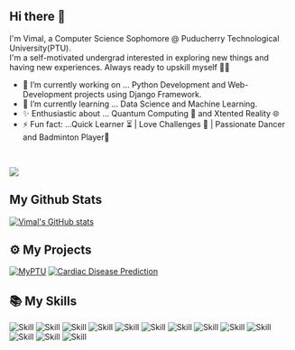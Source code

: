## Hi there 👋

I'm Vimal, a Computer Science Sophomore @ Puducherry Technological University(PTU).  
I'm a self-motivated undergrad interested in exploring new things and having new experiences. Always ready to upskill myself 🐱‍🏍

<!--
**vimal-11/vimal-11** is a ✨ _special_ ✨ repository because its `README.md` (this file) appears on your GitHub profile.

Here are some ideas to get you started:
-->

- 🔭 I’m currently working on ... Python Development and Web-Development projects using Django Framework.
- 🌱 I’m currently learning ... Data Science and Machine Learning. 
- ✨ Enthusiastic about ... Quantum Computing 🚀 and Xtented Reality 🌐
- ⚡ Fun fact: ...Quick Learner ⏳ | Love Challenges 🎁 | Passionate Dancer and Badminton Player🏸  
<br>  

![](https://visitor-badge.laobi.icu/badge?page_id=vimal-11.visitor-badge&style=flat-square&color=0088cc)<br>
  
## My Github Stats

[![Vimal's GitHub stats](https://github-readme-stats.vercel.app/api?username=vimal-11&count_private=true&show_icons=true&theme=radical)](https://github.com/anuraghazra/github-readme-stats)
<br>  

## ⚙ My Projects

[![MyPTU](https://github-readme-stats.vercel.app/api/pin/?username=vimal-11&repo=django-myptu-webapp&show_icons=true&theme=radical)](https://github.com/vimal-11/django-myptu-webapp)
[![Cardiac Disease Prediction](https://github-readme-stats.vercel.app/api/pin/?username=vimal-11&repo=cardiac_disease_prediction-ML&show_icons=true&theme=radical)](https://github.com/vimal-11/cardiac_disease_prediction-ML)<br>

## 📚 My Skills

![Skill](https://img.shields.io/badge/Git-F05032?style=for-the-badge&logo=git&logoColor=white)
![Skill](https://img.shields.io/badge/Python-306998?style=for-the-badge&logo=python&logoColor=F7DF1E)
![Skill](https://img.shields.io/badge/Django-092e20?style=for-the-badge&logo=django&logoColor=white)
![Skill](https://img.shields.io/badge/Pandas-050304?style=for-the-badge&logo=pandas&logoColor=white)
![Skill](https://img.shields.io/badge/HTML5-E34F26?style=for-the-badge&logo=html5&logoColor=white)
![Skill](https://img.shields.io/badge/CSS3-264de4?style=for-the-badge&logo=css3&logoColor=white)
![Skill](https://img.shields.io/badge/JavaScript-323330?style=for-the-badge&logo=javascript&logoColor=F7DF1E)
![Skill](https://img.shields.io/badge/c++-ED8B00?style=for-the-badge&logo=java&logoColor=white)
![Skill](https://img.shields.io/badge/Markdown-000000?style=for-the-badge&logo=markdown&logoColor=white)
![Skill](https://img.shields.io/badge/React-20232A?style=for-the-badge&logo=react&logoColor=61DAFB)
![Skill](https://img.shields.io/badge/Bootstrap-563D7C?style=for-the-badge&logo=bootstrap&logoColor=white)
![Skill](https://img.shields.io/badge/Heroku-430098?style=for-the-badge&logo=heroku&logoColor=white)
![Skill](https://img.shields.io/badge/Visual_Studio_Code-0078D4?style=for-the-badge&logo=visual%20studio%20code&logoColor=white)
